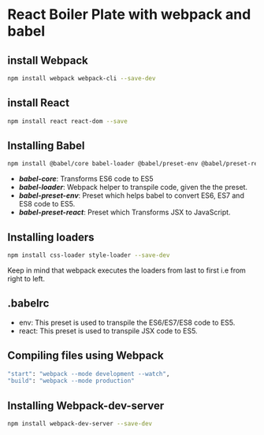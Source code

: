 # React Boiler Plate with webpack and babel

## install Webpack

```bash
npm install webpack webpack-cli --save-dev
```

## install React

```bash
npm install react react-dom --save
```

## Installing Babel

```bash
npm install @babel/core babel-loader @babel/preset-env @babel/preset-react --save-dev
```

* ___babel-core___: Transforms ES6 code to ES5
* ___babel-loader___: Webpack helper to transpile code, given the the preset.
* ___babel-preset-env___: Preset which helps babel to convert ES6, ES7 and ES8 code to ES5.
* ___babel-preset-react___: Preset which Transforms JSX to JavaScript.

## Installing loaders

```bash
npm install css-loader style-loader --save-dev
```

Keep in mind that webpack executes the loaders from last to first i.e from right to left.

## .babelrc

* env: This preset is used to transpile the ES6/ES7/ES8 code to ES5.
* react: This preset is used to transpile JSX code to ES5.

## Compiling files using Webpack

```bash
"start": "webpack --mode development --watch",
"build": "webpack --mode production"
```

## Installing Webpack-dev-server

```bash
npm install webpack-dev-server --save-dev
```
